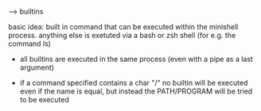 -->						builtins

basic idea: built in command that can be executed within the minishell process. anything else is exetuted via a bash or zsh shell (for e.g. the command ls)



- all builtins are executed in the same process (even with a pipe as a last argument)

- if a command specified contains a char "/" no builtin will be executed even if the name is equal, but instead the PATH/PROGRAM will be tried to be executed

